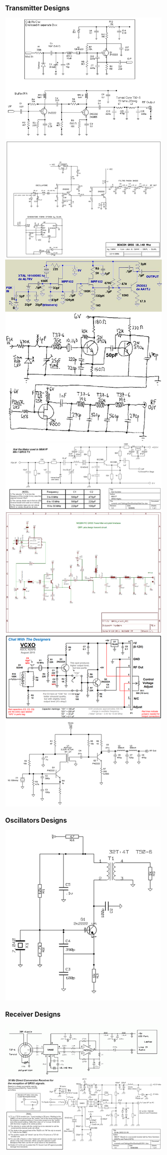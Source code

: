 ## Transmitter Designs
![](qrss-tx-G6AVK.png)
![](qrss-tx-IW0HK.jpg)
![](qrss-tx-aa1tj.jpg)
![](qrss-tx-hans.gif)
![](qrss-tx-m0ayf.gif)
![](qrss-tx-n0qbh.jpg)
![](qrss-tx-n2cx.PNG)
![](qrss-tx-ng0r.png)

## Oscillators Designs
![](qrss-oscillator-w7zoi.png)

## Receiver Designs
![](qrss-rx-hans.gif)
![](qrss-rx-m0ayf.gif)
